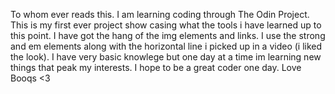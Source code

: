 To whom ever reads this. I am learning coding through The Odin Project.
This is my first ever project show casing what the tools i have learned up to this point. 
I have got the hang of the img elements and links. 
I use the strong and em elements along with the horizontal line i picked up in a video (i liked the look).
I have very basic knowlege but one day at a time im learning new things that peak my interests. 
I hope to be a great coder one day.
Love Booqs <3